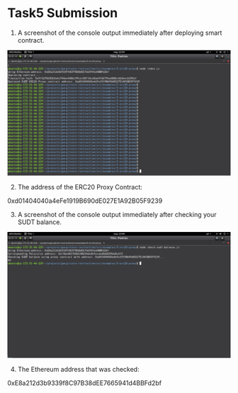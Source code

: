 # Task5 Submission

1. A screenshot of the console output immediately after deploying smart contract.

![alt text](./image0-task5.png)

2. The address of the ERC20 Proxy Contract:

0xd01404040a4eFe1919B690dE027E1A92B05F9239

3. A screenshot of the console output immediately after checking your SUDT balance.

![alt text](./image1-task5.png)

4. The Ethereum address that was checked:

0xE8a212d3b9339f8C97B38dEE7665941d4BBFd2bf
